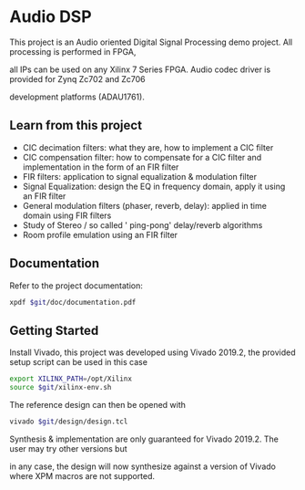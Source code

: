 # Audio DSP

This project is an Audio oriented Digital Signal Processing demo project. All processing is performed in FPGA,

all IPs can be used on any Xilinx 7 Series FPGA. Audio codec driver is provided for Zynq Zc702 and Zc706 

development platforms (ADAU1761).

## Learn from this project

+ CIC decimation filters: what they are, how to implement a CIC filter
+ CIC compensation filter: how to compensate for a CIC filter and implementation in the form of an FIR filter 
+ FIR filters: application to signal equalization & modulation filter
+ Signal Equalization: design the EQ in frequency domain, apply it using an FIR filter
+ General modulation filters (phaser, reverb, delay): applied in time domain using FIR filters
+ Study of Stereo / so called ' ping-pong' delay/reverb algorithms 
+ Room profile emulation using an FIR filter

## Documentation

Refer to the project documentation:

```bash
xpdf $git/doc/documentation.pdf
```

## Getting Started

Install Vivado, this project was developed using Vivado 2019.2, the provided setup script can be used in this case

```bash
export XILINX_PATH=/opt/Xilinx
source $git/xilinx-env.sh
```

The reference design can then be opened with

```bash
vivado $git/design/design.tcl
```

Synthesis & implementation are only guaranteed for Vivado 2019.2. The user may try other versions but

in any case, the design will now synthesize against a version of Vivado where XPM macros are not supported.

